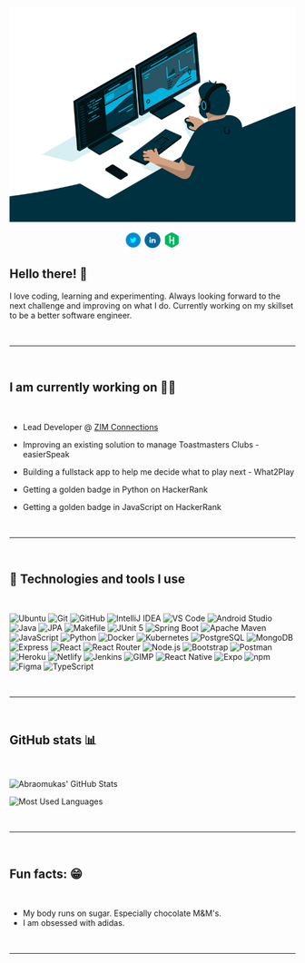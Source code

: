 <div align="center">
  <a href="https://linkedin.com/in/abraomukas/"><img src="images/hero.gif" alt="Abraomukas' in a nutshell"></a>

<p align='center'>

<a href="https://twitter.com/abraomukas"><img height="30" src="images/icons/twitter.png"></a>
<a href="https://www.linkedin.com/in/abraomukas/"><img height="30" src="images/icons/linkedin.png"></a>
<a href="https://www.hackerrank.com/abraomukas"><img height="30" src="images/icons/hackerrank.png"></a>

</p>

</div>

## Hello there! :wave:

I love coding, learning and experimenting. Always looking forward to the next challenge and improving on what I do. Currently working on my skillset to be a better software engineer.

<br>

---

<br>

## I am currently working on :man_technologist:

<br>

- Lead Developer @ <a href="https://www.zimconnections.com/">ZIM Connections</a>
- Improving an existing solution to manage Toastmasters Clubs - <a>easierSpeak</a>

- Building a fullstack app to help me decide what to play next - <a>What2Play</a>

- Getting a golden badge in Python on HackerRank

- Getting a golden badge in JavaScript on HackerRank

<br>

---

<br>

## :wrench: Technologies and tools I use

<br>

![Ubuntu](https://img.shields.io/badge/-Ubuntu-informational?style=flat-square&logo=Ubuntu&logoColor=white&color=darkblue)
![Git](https://img.shields.io/badge/-Git-informational?style=flat-square&logo=git&logoColor=white&color=darkblue)
![GitHub](https://img.shields.io/badge/-GitHub-informational?style=flat-square&logo=github&logoColor=white&color=darkblue)
![IntelliJ IDEA](https://img.shields.io/badge/-IntelliJ_IDEA-informational?style=flat-square&logo=intellij-idea&logoColor=white&color=darkblue)
![VS Code](https://img.shields.io/badge/-VS_Code-informational?style=flat-square&logo=microsoft&logoColor=white&color=darkblue)
![Android Studio](https://img.shields.io/badge/-Android_Studio-informational?style=flat-square&logo=android-studio&logoColor=white&color=darkblue)
![Java](https://img.shields.io/badge/-Java-informational?style=flat-square&logo=Java&logoColor=white&color=darkblue)
![JPA](https://img.shields.io/badge/-JPA-informational?style=flat-square&logo=<<>>&logoColor=white&color=darkblue)
![Makefile](https://img.shields.io/badge/-Makefile-informational?style=flat-square&logo=<<>>&logoColor=white&color=darkblue)
![JUnit 5](https://img.shields.io/badge/-JUnit_5-informational?style=flat-square&logo=junit5&logoColor=white&color=darkblue)
![Spring Boot](https://img.shields.io/badge/-Spring_Boot-informational?style=flat-square&logo=springboot&logoColor=white&color=darkblue)
![Apache Maven](https://img.shields.io/badge/-Apache_Maven-informational?style=flat-square&logo=apache-maven&logoColor=white&color=darkblue)
![JavaScript](https://img.shields.io/badge/-JavaScript-informational?style=flat-square&logo=javascript&logoColor=white&color=darkblue)
![Python](https://img.shields.io/badge/-Python-informational?style=flat-square&logo=python&logoColor=white&color=darkblue)
![Docker](https://img.shields.io/badge/-Docker-informational?style=flat-square&logo=docker&logoColor=white&color=darkblue)
![Kubernetes](https://img.shields.io/badge/-Kubernetes-informational?style=flat-square&logo=kubernetes&logoColor=white&color=darkblue)
![PostgreSQL](https://img.shields.io/badge/-PostgreSQL-informational?style=flat-square&logo=postgresql&logoColor=white&color=darkblue)
![MongoDB](https://img.shields.io/badge/-MongoDB-informational?style=flat-square&logo=mongodb&logoColor=white&color=darkblue)
![Express](https://img.shields.io/badge/-Express-informational?style=flat-square&logo=express&logoColor=white&color=darkblue)
![React](https://img.shields.io/badge/-React-informational?style=flat-square&logo=react&logoColor=white&color=darkblue)
![React Router](https://img.shields.io/badge/-React_Router-informational?style=flat-square&logo=react-router&logoColor=white&color=darkblue)
![Node.js](https://img.shields.io/badge/-Node.js-informational?style=flat-square&logo=node.js&logoColor=white&color=darkblue)
![Bootstrap](https://img.shields.io/badge/-Bootstrap-informational?style=flat-square&logo=bootstrap&logoColor=white&color=darkblue)
![Postman](https://img.shields.io/badge/-Postman-informational?style=flat-square&logo=postman&logoColor=white&color=darkblue)
![Heroku](https://img.shields.io/badge/-Heroku-informational?style=flat-square&logo=heroku&logoColor=white&color=darkblue)
![Netlify](https://img.shields.io/badge/-Netlify-informational?style=flat-square&logo=netlify&logoColor=white&color=darkblue)
![Jenkins](https://img.shields.io/badge/-Jenkins-informational?style=flat-square&logo=jenkins&logoColor=white&color=darkblue)
![GIMP](https://img.shields.io/badge/-GIMP-informational?style=flat-square&logo=gimp&logoColor=white&color=darkblue)
![React Native](https://img.shields.io/badge/-React_Native-informational?style=flat-square&logo=react&logoColor=white&color=darkblue)
![Expo](https://img.shields.io/badge/-Expo-informational?style=flat-square&logo=expo&logoColor=white&color=darkblue)
![npm](https://img.shields.io/badge/-npm-informational?style=flat-square&logo=npm&logoColor=white&color=darkblue)
![Figma](https://img.shields.io/badge/-Figma-informational?style=flat-square&logo=figma&logoColor=white&color=darkblue)
![TypeScript](https://img.shields.io/badge/-TypeScript-informational?style=flat-square&logo=typescript&logoColor=white&color=darkblue)

<br>

---

<br>

## GitHub stats :bar_chart:

<br>

![Abraomukas' GitHub Stats](https://github-readme-stats.vercel.app/api?username=abraomukas&theme=react&show_icons=true)

![Most Used Languages](https://github-readme-stats.vercel.app/api/top-langs/?username=abraomukas&theme=react&show_icons=true)

<br>

---

<br>

## Fun facts: :grin:

<br>

- My body runs on sugar. Especially chocolate M&M's.
- I am obsessed with adidas.

<br>

---

